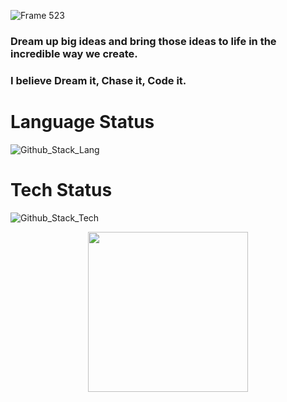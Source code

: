 ![Frame 523](https://github.com/user-attachments/assets/f51e58f2-2966-4df9-8371-a26e7a297bc9)

### Dream up big ideas and bring those ideas to life in the incredible way we create.
### I believe Dream it, Chase it, Code it.

# Language Status
![Github_Stack_Lang](https://github.com/user-attachments/assets/4d51dc9b-ec62-4888-a9fb-cc3c435caf57)

# Tech Status
![Github_Stack_Tech](https://github.com/user-attachments/assets/d6cfec07-6d78-4c6a-a761-a02be5dd00c5)


<p align=center><img src="https://github.com/user-attachments/assets/3f1d4b91-982e-461b-a456-cd2af9515404" width="256" height="256" /></p>
